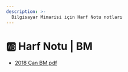 ```yaml
---
description: >-
  Bilgisayar Mimarisi için Harf Notu notları
---
```


# 🆎 Harf Notu \| BM

<!--YPackage.YGitbookIntegration-tarafından-otomatik-oluşturulmuştur-->

- [2018 Çan BM.pdf](2018%20%C3%87an%20BM.pdf)

<!--YPackage.YGitbookIntegration-tarafından-otomatik-oluşturulmuştur-->
